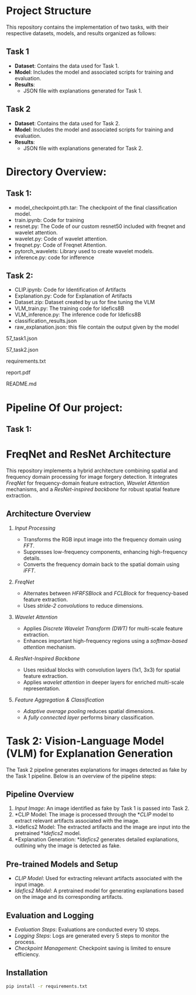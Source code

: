 # Project Structure

This repository contains the implementation of two tasks, with their respective datasets, models, and results organized as follows:

## Task 1
- **Dataset**: Contains the data used for Task 1.
- **Model**: Includes the model and associated scripts for training and evaluation.
- **Results**: 
  - JSON file with explanations generated for Task 1.

## Task 2
- **Dataset**: Contains the data used for Task 2.
- **Model**: Includes the model and associated scripts for training and evaluation.
- **Results**: 
  - JSON file with explanations generated for Task 2.
# Directory  Overview:
## Task 1:
- model_checkpoint.pth.tar: The checkpoint of the final classification model.
- train.ipynb: Code for training
- resnet.py: The Code of our custom resnet50 included with freqnet and wavelet attention.
- wavelet.py: Code of wavelet attention.
- freqnet.py: Code of Freqnet Attention.
- pytorch_wavelets: Library used to create wavelet models.
- inference.py: code for infference
## Task 2: 
- CLIP.ipynb: Code for Identification of Artifacts
- Explanation.py: Code for Explanation of Artifacts
- Dataset.zip: Dataset created by us for fine tuning the VLM
- VLM_train.py: The training code for Idefics8B
- VLM_inference.py: The inference code for Idefics8B
- classification_results.json
- raw_explanation.json: this file contain the output given by the model

57_task1.json

57_task2.json

requirements.txt

report.pdf

README.md


# Pipeline Of Our project:

## Task 1:
# FreqNet and ResNet Architecture

This repository implements a hybrid architecture combining spatial and frequency domain processing for image forgery detection. It integrates *FreqNet* for frequency-domain feature extraction, *Wavelet Attention* mechanisms, and a *ResNet-inspired backbone* for robust spatial feature extraction.

## Architecture Overview

1. *Input Processing*
   - Transforms the RGB input image into the frequency domain using *FFT*.
   - Suppresses low-frequency components, enhancing high-frequency details.
   - Converts the frequency domain back to the spatial domain using *iFFT*.

2. *FreqNet*
   - Alternates between *HFRFSBlock* and *FCLBlock* for frequency-based feature extraction.
   - Uses *stride-2 convolutions* to reduce dimensions.

3. *Wavelet Attention*
   - Applies *Discrete Wavelet Transform (DWT)* for multi-scale feature extraction.
   - Enhances important high-frequency regions using a *softmax-based attention* mechanism.

4. *ResNet-Inspired Backbone*
   - Uses residual blocks with convolution layers (1x1, 3x3) for spatial feature extraction.
   - Applies *wavelet attention* in deeper layers for enriched multi-scale representation.

5. *Feature Aggregation & Classification*
   - *Adaptive average pooling* reduces spatial dimensions.
   - A *fully connected layer* performs binary classification.
# Task 2: Vision-Language Model (VLM) for Explanation Generation

The Task 2 pipeline generates explanations for images detected as fake by the Task 1 pipeline. Below is an overview of the pipeline steps:

## Pipeline Overview

1. *Input Image*: An image identified as fake by Task 1 is passed into Task 2.
2. *CLIP Model: The image is processed through the **CLIP* model to extract relevant artifacts associated with the image.
3. *Idefics2 Model: The extracted artifacts and the image are input into the pretrained **Idefics2* model.
4. *Explanation Generation: **Idefics2* generates detailed explanations, outlining why the image is detected as fake.

## Pre-trained Models and Setup

- *CLIP Model*: Used for extracting relevant artifacts associated with the input image.
- *Idefics2 Model*: A pretrained model for generating explanations based on the image and its corresponding artifacts.

## Evaluation and Logging

- *Evaluation Steps*: Evaluations are conducted every 10 steps.
- *Logging Steps*: Logs are generated every 5 steps to monitor the process.
- *Checkpoint Management*: Checkpoint saving is limited to ensure efficiency.

## Installation

```bash
pip install -r requirements.txt 
